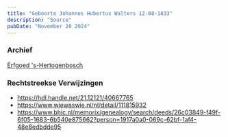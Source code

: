 ```yaml
---
title: "Geboorte Johannes Hubertus Walters 12-08-1833"
description: "Source"
pubDate: "November 20 2024"
---
```


### Archief
[Erfgoed 's-Hertogenbosch](https://www.erfgoedshertogenbosch.nl/)

### Rechtstreekse Verwijzingen
- https://hdl.handle.net/21.12121/40667765
- https://www.wiewaswie.nl/nl/detail/111815932
- https://www.bhic.nl/memorix/genealogy/search/deeds/26c03849-f49f-6f05-1683-6b540e875662?person=1917a0a0-069c-62bf-1af4-48e8edbdde95